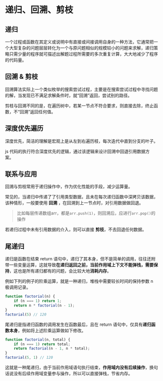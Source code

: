 # 递归、回溯、剪枝

## 递归
一个过程或函数在其定义或说明中有直接或间接调用自身的一种方法，它通常把一个大型复杂的问题层层转化为一个与原问题相似的规模较小的问题来求解，递归策略只需少量的程序就可描述出解题过程所需要的多次重复计算，大大地减少了程序的代码量。

## 回溯 & 剪枝
回溯算法实际上一个类似枚举的搜索尝试过程，主要是在搜索尝试过程中寻找问题的解，当发现已不满足求解条件时，就“回溯”返回，尝试别的路径。

剪枝与回溯不同的是，在遍历树中，若某一节点不符合要求，则直接去除，终止函数，不“回溯”返回任何值。

## 深度优先遍历
深度优先，简洁的理解是宏观上是从左到右遍历枝，每次迭代中直到分支的叶子。

js 代码的执行符合深度优先的逻辑，通过该逻辑来设计回溯中回退引用数据方案。

## 联系与应用
回溯与剪枝常用于递归操作中，作为优化性能的手段，减少运算量。

常见的，当递归中传递了了引用类型数据，且未在每次递归函数中深拷贝该数据，该种情形，一般要使用 **回溯** ，在回溯到上一节点时，对引用数据做回退。
> 比如每层传递数组arr，都是`arr.push(1)`，则回溯后，应进行`arr.pop()`的操作

若递归过程中未有引用数据的介入，则可以直接 **剪枝**，不去回退任何数据。

## 尾递归
递归是函数在结束 return 语句中，递归了其本身，但不是简单的调用，往往还附带一些变量运算，这就导致**在递归返回之前，当前作用域上下文不能弹栈，需要保持**，这也是所有递归都有的问题，会比较大地**消耗内存**。

例如下列的例子的阶乘运算，就是一种递归，堆栈中需要较长时间的保持参数 n 极调用记录。

```ts
function factorial(n) { 
    if (n === 1) return 1; 
    return n * factorial(n - 1); 
} 
factorial(5) // 120
```

尾递归是指递归函数的调用发生在函数最后，且在 return 语句中，仅具有**递归函数本身**，例如将上述阶乘运算做如下修改。

```ts
function factorial(n, total) { 
    if (n === 1) return total; 
    return factorial(n - 1, n * total); 
} 
factorial(5, 1) // 120
```

这就是一种尾递归，由于当前作用域语句执行结束，**作用域内没有后续操作**，换句话说没有后续作用域变量参与操作，所以可以直接弹栈，节省内存。